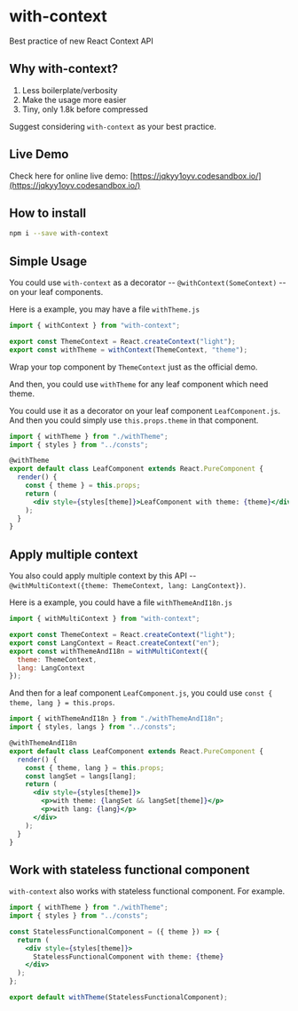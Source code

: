 # with-context
Best practice of new React Context API

## Why with-context?
1. Less boilerplate/verbosity
2. Make the usage more easier
3. Tiny, only 1.8k before compressed

Suggest considering `with-context` as your best practice.

## Live Demo
Check here for online live demo: [https://jqkyy1oyv.codesandbox.io/](https://jqkyy1oyv.codesandbox.io/)

## How to install

```bash
npm i --save with-context
```
## Simple Usage

You could use `with-context` as a decorator -- `@withContext(SomeContext)` -- on your leaf components.

Here is a example, you may have a file `withTheme.js`

```jsx
import { withContext } from "with-context";

export const ThemeContext = React.createContext("light");
export const withTheme = withContext(ThemeContext, "theme");
```

Wrap your top component by `ThemeContext` just as the official demo.

And then, you could use `withTheme` for any leaf component which need theme.

You could use it as a decorator on your leaf component `LeafComponent.js`. And then you could simply use `this.props.theme` in that component.

```jsx
import { withTheme } from "./withTheme";
import { styles } from "../consts";

@withTheme
export default class LeafComponent extends React.PureComponent {
  render() {
    const { theme } = this.props;
    return (
      <div style={styles[theme]}>LeafComponent with theme: {theme}</div>
    );
  }
}
```

## Apply multiple context
You also could apply multiple context by this API -- `@withMultiContext({theme: ThemeContext, lang: LangContext})`.

Here is a example, you could have a file `withThemeAndI18n.js`
```jsx
import { withMultiContext } from "with-context";

export const ThemeContext = React.createContext("light");
export const LangContext = React.createContext("en");
export const withThemeAndI18n = withMultiContext({
  theme: ThemeContext,
  lang: LangContext
});
```

And then for a leaf component `LeafComponent.js`, you could use `const { theme, lang } = this.props`.

```jsx
import { withThemeAndI18n } from "./withThemeAndI18n";
import { styles, langs } from "../consts";

@withThemeAndI18n
export default class LeafComponent extends React.PureComponent {
  render() {
    const { theme, lang } = this.props;
    const langSet = langs[lang];
    return (
      <div style={styles[theme]}>
        <p>with theme: {langSet && langSet[theme]}</p>
        <p>with lang: {lang}</p>
      </div>
    );
  }
}
```

## Work with stateless functional component

`with-context` also works with stateless functional component. For example.

```jsx
import { withTheme } from "./withTheme";
import { styles } from "../consts";

const StatelessFunctionalComponent = ({ theme }) => {
  return (
    <div style={styles[theme]}>
      StatelessFunctionalComponent with theme: {theme}
    </div>
  );
};

export default withTheme(StatelessFunctionalComponent);
```